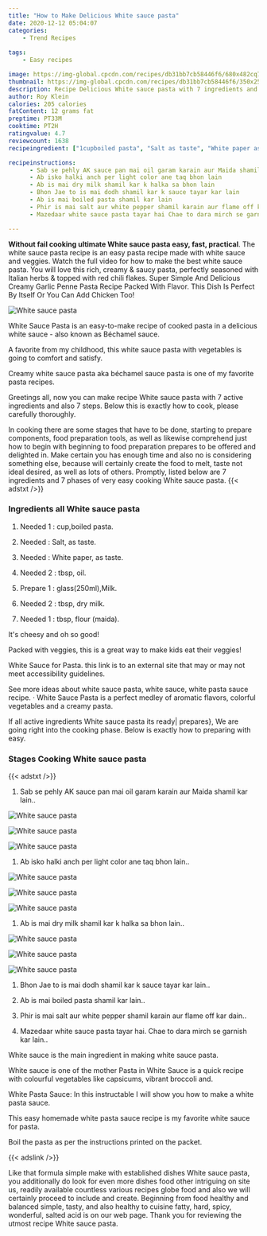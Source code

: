 ```yaml
---
title: "How to Make Delicious White sauce pasta"
date: 2020-12-12 05:04:07
categories:
    - Trend Recipes
    
tags:
    - Easy recipes

image: https://img-global.cpcdn.com/recipes/db31bb7cb58446f6/680x482cq70/white-sauce-pasta-recipe-main-photo.jpg
thumbnail: https://img-global.cpcdn.com/recipes/db31bb7cb58446f6/350x250cq70/white-sauce-pasta-recipe-main-photo.jpg
description: Recipe Delicious White sauce pasta with 7 ingredients and 7 stages of easy cooking.
author: Roy Klein
calories: 205 calories
fatContent: 12 grams fat
preptime: PT33M
cooktime: PT2H
ratingvalue: 4.7
reviewcount: 1638
recipeingredient: ["1cupboiled pasta", "Salt as taste", "White paper as taste", "2tbsp oil", "1glass250mlMilk", "2tbsp dry milk", "1tbsp flour maida"]

recipeinstructions: 
      - Sab se pehly AK sauce pan mai oil garam karain aur Maida shamil kar lain 
      - Ab isko halki anch per light color ane taq bhon lain 
      - Ab is mai dry milk shamil kar k halka sa bhon lain 
      - Bhon Jae to is mai dodh shamil kar k sauce tayar kar lain 
      - Ab is mai boiled pasta shamil kar lain 
      - Phir is mai salt aur white pepper shamil karain aur flame off kar dain 
      - Mazedaar white sauce pasta tayar hai Chae to dara mirch se garnish kar lain

---
```




**Without fail cooking ultimate White sauce pasta easy, fast, practical**. The white sauce pasta recipe is an easy pasta recipe made with white sauce and veggies. Watch the full video for how to make the best white sauce pasta. You will love this rich, creamy &amp; saucy pasta, perfectly seasoned with Italian herbs &amp; topped with red chili flakes. Super Simple And Delicious Creamy Garlic Penne Pasta Recipe Packed With Flavor. This Dish Is Perfect By Itself Or You Can Add Chicken Too!


![White sauce pasta](https://img-global.cpcdn.com/recipes/db31bb7cb58446f6/680x482cq70/white-sauce-pasta-recipe-main-photo.jpg "White sauce pasta")



White Sauce Pasta is an easy-to-make recipe of cooked pasta in a delicious white sauce - also known as Béchamel sauce.

A favorite from my childhood, this white sauce pasta with vegetables is going to comfort and satisfy.

Creamy white sauce pasta aka béchamel sauce pasta is one of my favorite pasta recipes.


Greetings all, now you can make recipe White sauce pasta with 7 active ingredients and also 7 steps. Below this is exactly how to cook, please carefully thoroughly.

In cooking there are some stages that have to be done, starting to prepare components, food preparation tools, as well as likewise comprehend just how to begin with beginning to food preparation prepares to be offered and delighted in. Make certain you has enough time and also no is considering something else, because will certainly create the food to melt, taste not ideal desired, as well as lots of others. Promptly, listed below are 7 ingredients and 7 phases of very easy cooking White sauce pasta.
{{< adstxt />}}

### Ingredients all White sauce pasta


1. Needed 1 : cup,boiled pasta.

1. Needed  : Salt, as taste.

1. Needed  : White paper, as taste.

1. Needed 2 : tbsp, oil.

1. Prepare 1 : glass(250ml),Milk.

1. Needed 2 : tbsp, dry milk.

1. Needed 1 : tbsp, flour (maida).


It&#39;s cheesy and oh so good!

Packed with veggies, this is a great way to make kids eat their veggies!

White Sauce for Pasta. this link is to an external site that may or may not meet accessibility guidelines.

See more ideas about white sauce pasta, white sauce, white pasta sauce recipe. · White Sauce Pasta is a perfect medley of aromatic flavors, colorful vegetables and a creamy pasta.


If all active ingredients White sauce pasta its ready| prepares}, We are going right into the cooking phase. Below is exactly how to preparing with easy.

### Stages Cooking White sauce pasta

{{< adstxt />}}


1. Sab se pehly AK sauce pan mai oil garam karain aur Maida shamil kar lain..



![White sauce pasta](https://img-global.cpcdn.com/steps/267e638919b5b90d/160x128cq70/white-sauce-pasta-recipe-step-1-photo.jpg" "White sauce pasta")

![White sauce pasta](https://img-global.cpcdn.com/steps/75f55b6464eb71d2/160x128cq70/white-sauce-pasta-recipe-step-1-photo.jpg" "White sauce pasta")

![White sauce pasta](https://img-global.cpcdn.com/steps/23fc6f8aae94ecb7/160x128cq70/white-sauce-pasta-recipe-step-1-photo.jpg" "White sauce pasta")



1. Ab isko halki anch per light color ane taq bhon lain..



![White sauce pasta](https://img-global.cpcdn.com/steps/3127edeb4f2524aa/160x128cq70/white-sauce-pasta-recipe-step-2-photo.jpg" "White sauce pasta")

![White sauce pasta](https://img-global.cpcdn.com/steps/f48eb0d2fd5f9f8a/160x128cq70/white-sauce-pasta-recipe-step-2-photo.jpg" "White sauce pasta")

![White sauce pasta](https://img-global.cpcdn.com/steps/9cd60a08858d3c5f/160x128cq70/white-sauce-pasta-recipe-step-2-photo.jpg" "White sauce pasta")



1. Ab is mai dry milk shamil kar k halka sa bhon lain..



![White sauce pasta](https://img-global.cpcdn.com/steps/fb8f25d27fb20c93/160x128cq70/white-sauce-pasta-recipe-step-3-photo.jpg" "White sauce pasta")

![White sauce pasta](https://img-global.cpcdn.com/steps/beb4d754177a7a94/160x128cq70/white-sauce-pasta-recipe-step-3-photo.jpg" "White sauce pasta")

![White sauce pasta](https://img-global.cpcdn.com/steps/aeb55e056f71fddc/160x128cq70/white-sauce-pasta-recipe-step-3-photo.jpg" "White sauce pasta")



1. Bhon Jae to is mai dodh shamil kar k sauce tayar kar lain..



1. Ab is mai boiled pasta shamil kar lain..



1. Phir is mai salt aur white pepper shamil karain aur flame off kar dain..



1. Mazedaar white sauce pasta tayar hai. Chae to dara mirch se garnish kar lain..




White sauce is the main ingredient in making white sauce pasta.

White sauce is one of the mother Pasta in White Sauce is a quick recipe with colourful vegetables like capsicums, vibrant broccoli and.

White Pasta Sauce: In this instructable I will show you how to make a white pasta sauce.

This easy homemade white pasta sauce recipe is my favorite white sauce for pasta.

Boil the pasta as per the instructions printed on the packet.


{{< adslink />}}

Like that formula simple make with established dishes White sauce pasta, you additionally do look for even more dishes food other intriguing on site us, readily available countless various recipes globe food and also we will certainly proceed to include and create. Beginning from food healthy and balanced simple, tasty, and also healthy to cuisine fatty, hard, spicy, wonderful, salted acid is on our web page. Thank you for reviewing the utmost recipe White sauce pasta.
